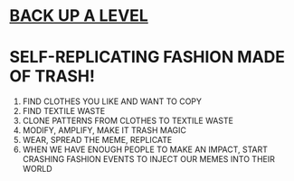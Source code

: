# [BACK UP A LEVEL](../)

# SELF-REPLICATING FASHION MADE OF TRASH!

1. FIND CLOTHES YOU LIKE AND WANT TO COPY
2. FIND TEXTILE WASTE
3. CLONE PATTERNS FROM CLOTHES TO TEXTILE WASTE
4. MODIFY, AMPLIFY, MAKE IT TRASH MAGIC
5. WEAR, SPREAD THE MEME, REPLICATE
6. WHEN WE HAVE ENOUGH PEOPLE TO MAKE AN IMPACT, START CRASHING FASHION EVENTS TO INJECT OUR MEMES INTO THEIR WORLD

